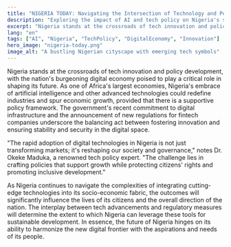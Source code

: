 ```yaml
---
title: "NIGERIA TODAY: Navigating the Intersection of Technology and Policy"
description: "Exploring the impact of AI and tech policy on Nigeria's socio-economic landscape."
excerpt: "Nigeria stands at the crossroads of tech innovation and policy development."
lang: "en"
tags: ["AI", "Nigeria", "TechPolicy", "DigitalEconomy", "Innovation"]
hero_image: "nigeria-today.png"
image_alt: "A bustling Nigerian cityscape with emerging tech symbols"
---
```


Nigeria stands at the crossroads of tech innovation and policy development, with the nation's burgeoning digital economy poised to play a critical role in shaping its future. As one of Africa's largest economies, Nigeria's embrace of artificial intelligence and other advanced technologies could redefine industries and spur economic growth, provided that there is a supportive policy framework. The government's recent commitment to digital infrastructure and the announcement of new regulations for fintech companies underscore the balancing act between fostering innovation and ensuring stability and security in the digital space.

"The rapid adoption of digital technologies in Nigeria is not just transforming markets; it's reshaping our society and governance," notes Dr. Okeke Maduka, a renowned tech policy expert. "The challenge lies in crafting policies that support growth while protecting citizens' rights and promoting inclusive development."

As Nigeria continues to navigate the complexities of integrating cutting-edge technologies into its socio-economic fabric, the outcomes will significantly influence the lives of its citizens and the overall direction of the nation. The interplay between tech advancements and regulatory measures will determine the extent to which Nigeria can leverage these tools for sustainable development. In essence, the future of Nigeria hinges on its ability to harmonize the new digital frontier with the aspirations and needs of its people.